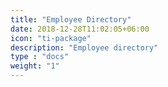 ```yaml
---
title: "Employee Directory"
date: 2018-12-28T11:02:05+06:00
icon: "ti-package"
description: "Employee directory"
type : "docs"
weight: "1"
---
```


